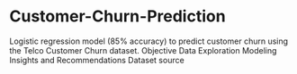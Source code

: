 # Customer-Churn-Prediction
Logistic regression model (85% accuracy) to predict customer churn using the Telco Customer Churn dataset.
Objective
Data Exploration
Modeling
Insights and Recommendations 
Dataset source
